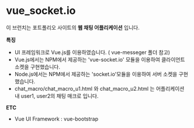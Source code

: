 
# vue_socket.io

이 브런치는 포트폴리오 사이트의  **웹 채팅 어플리케이션**  입니다.

**특징**

-   UI 프레임워크로 Vue.js를 이용하였습니다. ( vue-messeger 폴더 참고)
-  Vue.js에서는 NPM에서 제공하는 'vue-socket.io' 모듈을 이용하여 클라이언트 소켓을 구현했습니다.
-  Node.js에서는 NPM에서 제공하는 'socket.io'모듈을 이용하여 서버 소켓을 구현했습니다.
-  chat_macro/chat_macro_u1.html 와 chat_macro_u2.html 는 어플리케이션 내 user1, user2의 채팅 매크로 입니다.

**ETC**

-  Vue UI Framework : vue-bootstrap
